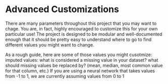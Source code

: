 # Advanced Customizations

There are many parameters throughout this project that you may want to chage. 
You are, in fact, highly encouraged to customize this for your own particular use! 
The project is designed to be modular and well-documented enough that it should be pretty easy to understand where to go to find different values you might want to change. 

As a rough guide, here are some of those values you might cusotmize:
imputed values:
  what is considered a missing value in your dataset?
  what should missing values be replaced by? (mean, median, most common value for that column, etc.)
If you are using a neural network that takes values from -1 to 1, we are currently assuming values from 0 to 1






